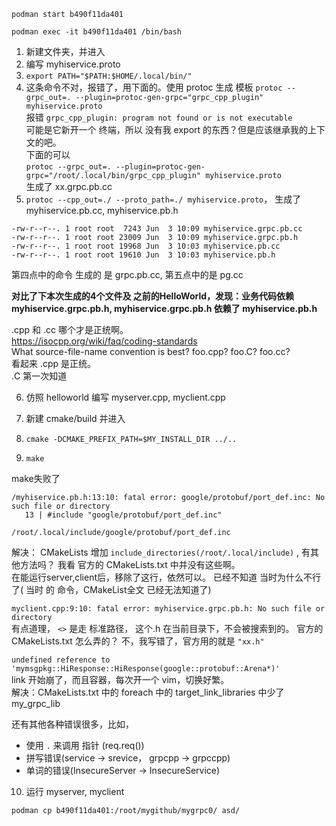 
`podman start b490f11da401`

`podman exec -it b490f11da401 /bin/bash`


1. 新建文件夹，并进入
2. 编写 myhiservice.proto
3. `export PATH="$PATH:$HOME/.local/bin/"`
4. 这条命令不对，报错了，用下面的。使用 protoc 生成 模板 `protoc --grpc_out=. --plugin=protoc-gen-grpc="grpc_cpp_plugin" myhiservice.proto `  
  报错 `grpc_cpp_plugin: program not found or is not executable`  
  可能是它新开一个 终端，所以 没有我 export 的东西？但是应该继承我的上下文的吧。  
  下面的可以  
  `protoc --grpc_out=. --plugin=protoc-gen-grpc="/root/.local/bin/grpc_cpp_plugin" myhiservice.proto`  
  生成了 xx.grpc.pb.cc
5. `protoc --cpp_out=./ --proto_path=./ myhiservice.proto`， 生成了 myhiservice.pb.cc, myhiservice.pb.h

```text
-rw-r--r--. 1 root root  7243 Jun  3 10:09 myhiservice.grpc.pb.cc
-rw-r--r--. 1 root root 23009 Jun  3 10:09 myhiservice.grpc.pb.h
-rw-r--r--. 1 root root 19968 Jun  3 10:03 myhiservice.pb.cc
-rw-r--r--. 1 root root 19610 Jun  3 10:03 myhiservice.pb.h
```
第四点中的命令 生成的 是 grpc.pb.cc,  第五点中的是 pg.cc

**对比了下本次生成的4个文件及 之前的HelloWorld，发现：业务代码依赖 myhiservice.grpc.pb.h, myhiservice.grpc.pb.h 依赖了 myhiservice.pb.h**

.cpp 和 .cc 哪个才是正统啊。  
https://isocpp.org/wiki/faq/coding-standards  
What source-file-name convention is best? foo.cpp? foo.C? foo.cc?  
看起来 .cpp 是正统。  
.C 第一次知道  

6. 仿照 helloworld 编写 myserver.cpp, myclient.cpp

7. 新建 cmake/build 并进入
8. `cmake -DCMAKE_PREFIX_PATH=$MY_INSTALL_DIR ../..`
9. `make`

make失败了
```text
/myhiservice.pb.h:13:10: fatal error: google/protobuf/port_def.inc: No such file or directory
   13 | #include "google/protobuf/port_def.inc"
```
`/root/.local/include/google/protobuf/port_def.inc`

解决： CMakeLists 增加 `include_directories(/root/.local/include)`   , 有其他方法吗？ 我看 官方的 CMakeLists.txt 中并没有这些啊。  
在能运行server,client后，移除了这行，依然可以。 已经不知道 当时为什么不行了( 当时 的 命令，CMakeList全文 已经无法知道了)

`myclient.cpp:9:10: fatal error: myhiservice.grpc.pb.h: No such file or directory`  
有点道理， `<>` 是走 标准路径， 这个.h 在当前目录下，不会被搜索到的。  官方的 CMakeLists.txt 怎么弄的？ 不，我写错了，官方用的就是 `"xx.h"`

`undefined reference to 'mymsgpkg::HiResponse::HiResponse(google::protobuf::Arena*)'`  
link 开始崩了，而且容器，每次开一个 vim，切换好繁。  
解决：CMakeLists.txt 中的 foreach 中的 target_link_libraries 中少了 my_grpc_lib


还有其他各种错误很多，比如，  
- 使用 `.` 来调用 指针 (req.req())
- 拼写错误(service -> srevice， grpcpp -> grpccpp)
- 单词的错误(InsecureServer -> InsecureService)


10. 运行 myserver, myclient


`podman cp b490f11da401:/root/mygithub/mygrpc0/ asd/`


